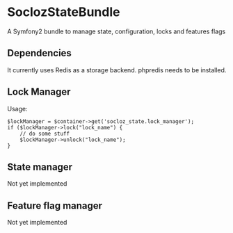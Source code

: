 SoclozStateBundle
=================

A Symfony2 bundle to manage state, configuration, locks and features flags

Dependencies
------------

It currently uses Redis as a storage backend. phpredis needs to be installed.

Lock Manager
------------

Usage:

    $lockManager = $container->get('socloz_state.lock_manager');
    if ($lockManager->lock("lock_name") {
        // do some stuff
        $lockManager->unlock("lock_name");
    }

State manager
-------------

Not yet implemented

Feature flag manager
--------------------

Not yet implemented

